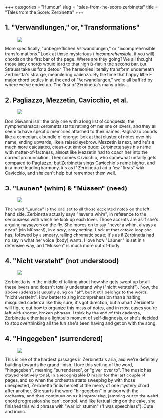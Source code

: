 +++
categories = "Humour"
slug = "tales-from-the-score-zerbinetta"
title = "Tales from the Score: Zerbinetta"
+++

<h2>1. "Verwandlungen," or, "Transformations"</h2>
<figure data-type="image"><a href="/webhook-uploads/1428724560157/IMG_20150220_162716-1024x758.jpg"><img data-resize-src="http://lh3.googleusercontent.com/JQ5iypATtCVBRbJ9ckf7kQnhMmV1wLeK_cSMbqfMTUDDPVUP8ehk8OuCiMTvNo05DPC4OSqNegJr-Ue5gR1VE3UrSKLk" src="http://lh3.googleusercontent.com/JQ5iypATtCVBRbJ9ckf7kQnhMmV1wLeK_cSMbqfMTUDDPVUP8ehk8OuCiMTvNo05DPC4OSqNegJr-Ue5gR1VE3UrSKLk=s1200"></a></figure>
<p>
	More specifically, "unbegreiflichen Verwandlungen," or "incomprehensible transformations." Look at those mysterious (
	<em>incomprehensible</em>, if you will) chords on the first bar of the page. Where are they going? We all thought those juicy chords would lead to that high B-flat in the second bar, but Strauss take us for a detour. The harmonies literally transform underneath Zerbinetta's strange, meandering cadenza. By the time that happy little F major chord settles in at the end of "Verwandlungen," we're all baffled by where we've ended up. The first of Zerbinetta's many tricks…<br>
</p>
<h2>2. Pagliazzo, Mezzetin, Cavicchio, et al.</h2>
<figure data-type="image"><a href="/webhook-uploads/1428724715828/IMG_20150220_162813-1024x758.jpg"><img data-resize-src="http://lh3.googleusercontent.com/ZczJxoTG00M3UJV2RjWByS0e1d5jObV0n4ABUtoPyjGyQWTdFOtrY2ERjS7oxFA06rUN8KFK-pILmAOB1tye5inLov12yg" src="http://lh3.googleusercontent.com/ZczJxoTG00M3UJV2RjWByS0e1d5jObV0n4ABUtoPyjGyQWTdFOtrY2ERjS7oxFA06rUN8KFK-pILmAOB1tye5inLov12yg=s1200"></a></figure>
<p>
	Don Giovanni isn't the only one with a long list of conquests; the nymphomaniacal Zerbinetta starts rattling off her line of lovers, and they all seem to have specific memories attached to their names. Pagliazzo sounds like a comedian, a bundle of energy: look at that cluster of notes over his name, ending upwards, like a raised eyebrow. Mezzetin is next, and he's a much more calculated, clean-cut kind of dude: Zerbinetta says his name with matter-of-factness, almost like Mezzetin had to coach her into the correct pronunciation. Then comes Cavicchio, who somewhat unfairly gets compared to Pagliazzo; but Zerbinetta sings Cavicchio's name higher, and in a more leading harmony. It's as if Zerbinetta had a few "firsts" with Cavicchio, and she can't help but remember them well.
</p>
<h2>3. "Launen" (whim) &amp; "Müssen" (need)</h2>
<figure data-type="image"><a href="/webhook-uploads/1428724754308/IMG_20150220_162841-1024x758.jpg"><img data-resize-src="http://lh3.googleusercontent.com/F5YWdoo2o5zrNLRN-k7Pl2fbK0I0H2K6v0Qt2typZtjUPUiqPrhqaLPCeFoyFdhJ6mZr7nlEynp0aPbTPnS94-fuIh8" src="http://lh3.googleusercontent.com/F5YWdoo2o5zrNLRN-k7Pl2fbK0I0H2K6v0Qt2typZtjUPUiqPrhqaLPCeFoyFdhJ6mZr7nlEynp0aPbTPnS94-fuIh8=s1200"></a></figure>
<p>
	The word "Launen" is the one set to all those accented notes on the left hand side. Zerbinetta actually says "never a whim", in reference to the seriousness with which he took up each lover. Those accents are as if she's arguing naysayers on the fly. She moves on to say "never a whim, always a <em>need</em>" (ein Müssen!), in a sexy, sexy setting. Look at that octave leap she has, followed by a smeary, falling chromatic scale; it's as if Zerbinetta had no say in what her voice (body) wants. I love how "Launen" is set in a defensive way, and "Müssen" is much more out-of-body.
</p>
<h2>4. "Nicht versteht" (not understood)</h2>
<figure data-type="image"><a href="/webhook-uploads/1428724814585/IMG_20150220_163046-1024x758.jpg"><img data-resize-src="http://lh3.googleusercontent.com/xHNHkRYABt2ss938f1RsT4KosZI5ea4IFcoMH_BSFUlzrgctLk82TzgecG2y4VFIqI-BO8X_8ff8AFO8bxF7mY9jhMZm" src="http://lh3.googleusercontent.com/xHNHkRYABt2ss938f1RsT4KosZI5ea4IFcoMH_BSFUlzrgctLk82TzgecG2y4VFIqI-BO8X_8ff8AFO8bxF7mY9jhMZm=s1200"></a></figure>
<p>
	Zerbinetta is in the middle of talking about how she gets swept up by all these lovers and doesn't totally understand why ("nicht versteht"). Now, the above cadenza is usually sung on "ah", but it still belongs to the words "nicht versteht". How better to sing incomprehension than a halting, misguided cadenza like this; sure, it's got direction, but a smart Zerbinetta will figure out how to organize this mess of notes, and in most cases you're left with shorter, broken phrases. I think by the end of this cadenza, Zerbinetta either has a lightbulb moment of self-diagnosis, or she's decided to stop overthinking all the fun she's been having and get on with the song.
</p>
<h2>4. "Hingegeben" (surrendered)</h2>
<figure data-type="image"><a href="/webhook-uploads/1428724860521/IMG_20150220_162625-1024x758.jpg"><img data-resize-src="http://lh3.googleusercontent.com/nFWp58cZ7I39C8eiLQsYin3ZMafd7idnl_v_wwcNLdsq6Qoz7FPxrbRIG1fuHKf9prQ4-gdCI1vt2bEKZKHwoQjEHpJN" src="http://lh3.googleusercontent.com/nFWp58cZ7I39C8eiLQsYin3ZMafd7idnl_v_wwcNLdsq6Qoz7FPxrbRIG1fuHKf9prQ4-gdCI1vt2bEKZKHwoQjEHpJN=s1200"></a></figure>
<p>
	This is one of the hardest passages in Zerbinetta's aria, and we're definitely building towards the grand finish. I love this setting of the word, "hingegeben", meaning "surrendered", or "given over to". The music has stayed relatively tonal, in a recognizable D major for the last couple of pages, and so when the orchestra starts sweeping by with those unexpected, Zerbinetta finds herself at the mercy of one mystery chord after another. She starts the word "hingegeben" in unison with the orchestra, and then continues on as if improvising, jamming out to the weird chord progression she can't control. And like textual icing on the cake, she finished this wild phrase with "war ich stumm" ("I was speechless"). Cute and ironic.
</p>
